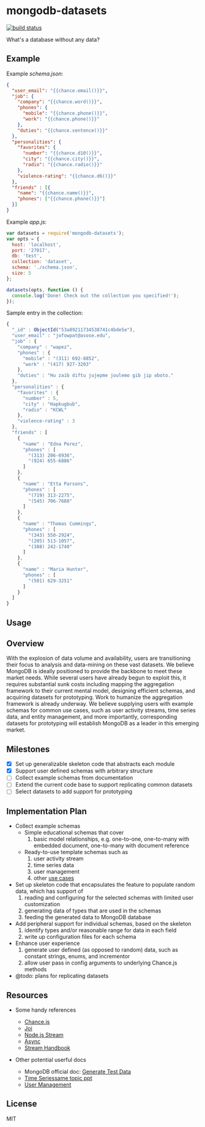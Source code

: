 # mongodb-datasets

[![build status](https://secure.travis-ci.org/imlucas/mongodb-datasets.png)](http://travis-ci.org/imlucas/mongodb-datasets)

What's a database without any data?

## Example

Example _schema.json_:
```json
{
  "user_email": "{{chance.email()}}",
  "job": {
    "company": "{{chance.word()}}",
    "phones": {
      "mobile": "{{chance.phone()}}",
      "work": "{{chance.phone()}}"
    },
    "duties": "{{chance.sentence()}}"
  },
  "personalities": {
    "favorites": {
      "number": "{{chance.d10()}}",
      "city": "{{chance.city()}}",
      "radio": "{{chance.radio()}}"
    },
    "violence-rating": "{{chance.d6()}}"
  },
  "friends" : [{
    "name": "{{chance.name()}}",
    "phones": ["{{chance.phone()}}"]
  }]
}
```

Example _app.js_:
```javascript
var datasets = require('mongodb-datasets');
var opts = {
  host: 'localhost',
  port: '27017',
  db: 'test',
  collection: 'dataset',
  schema: './schema.json',
  size: 5
};

datasets(opts, function () {
  console.log('Done! Check out the collection you specified!');
});
```

Sample entry in the collection:
```javascript
{
  "_id" : ObjectId("53a89211734538741c4bde5e"),
  "user_email" : "jofowpat@asose.edu",
  "job" : {
    "company" : "wapez",
    "phones" : {
      "mobile" : "(311) 692-8852",
      "work" : "(417) 927-3203"
    },
    "duties" : "Hu zaib diftu jujepme joulemo gib jip oboto."
  },
  "personalities" : {
    "favorites" : {
      "number" : 5,
      "city" : "Hapkugbub",
      "radio" : "KCWL"
    },
    "violence-rating" : 3
  },
  "friends" : [
    {
      "name" : "Edna Perez",
      "phones" : [
        "(313) 206-6936",
        "(924) 655-6886"
      ]
    },
    {
      "name" : "Etta Parsons",
      "phones" : [
        "(719) 313-2275",
        "(545) 706-7688"
      ]
    },
    {
      "name" : "Thomas Cummings",
      "phones" : [
        "(343) 550-2924",
        "(205) 513-1057",
        "(388) 242-1740"
      ]
    },
    {
      "name" : "Maria Hunter",
      "phones" : [
        "(501) 629-3251"
      ]
    }
  ]
}
```

## Usage

## Overview

With the explosion of data volume and availability, users are
transitioning their focus to analysis and data-mining on these vast
datasets. We believe MongoDB is ideally positioned to provide the
backbone to meet these market needs. While several users have already
begun to exploit this, it requires substantial sunk costs including
mapping the aggregation framework to their current mental model,
designing efficient schemas, and acquiring datasets for prototyping.
Work to humanize the aggregation framework is already underway. We
believe supplying users with example schemas for common use cases,
such as user activity streams, time series data, and entity management,
and more importantly, corresponding datasets for prototyping will
establish MongoDB as a leader in this emerging market.

## Milestones

- [x] Set up generalizable skeleton code that abstracts each module
- [x] Support user defined schemas with arbitrary structure
- [ ] Collect example schemas from documentation
- [ ] Extend the current code base to support replicating common datasets
- [ ] Select datasets to add support for prototyping

## Implementation Plan

+ Collect example schemas
  * Simple educational schemas that cover
    1. basic model relationships, e.g. one-to-one, one-to-many with
       embedded document, one-to-many with document reference
  * Ready-to-use template schemas such as
    1. user activity stream
    2. time series data
    3. user management
    4. other [use cases](http://docs.mongodb.org/ecosystem/use-cases)
+ Set up skeleton code that encapsulates the feature to populate random
  data, which has support of
  1. reading and configuring for the selected schemas with limited user
     customization
  2. generating data of types that are used in the schemas
  3. feeding the generated data to MongoDB database
+ Add peripheral support for individual schemas, based on the skeleton
  1. identify types and/or reasonable range for data in each field
  2. write up configuration files for each schema
+ Enhance user experience
  1. generate user defined (as opposed to random) data, such as
     constant strings, enums, and incrementor
  2. allow user pass in config arguments to underlying Chance.js methods
+ @todo: plans for replicating datasets

## Resources

+ Some handy references
  * [Chance.js](http://chancejs.com/)
  * [Joi](https://github.com/spumko/joi)
  * [Node.js Stream](http://nodejs.org/api/stream.html)
  * [Async](https://github.com/caolan/async)
  * [Stream Handbook](https://github.com/substack/stream-handbook)

+ Other potential userful docs
  * MongoDB official doc: [Generate Test Data](http://docs.mongodb.org/manual/tutorial/generate-test-data)
  * [Time Series](http://blog.mongodb.org/post/65517193370/schema-design-for-time-series-data-in-mongodb)[same topic ppt](http://www.mongodb.com/presentations/webinar-time-series-data-mongodb)
  * [User Management](http://www.slideshare.net/mongodb/webinar-user-data-management-with-mongodb)

## License

MIT
